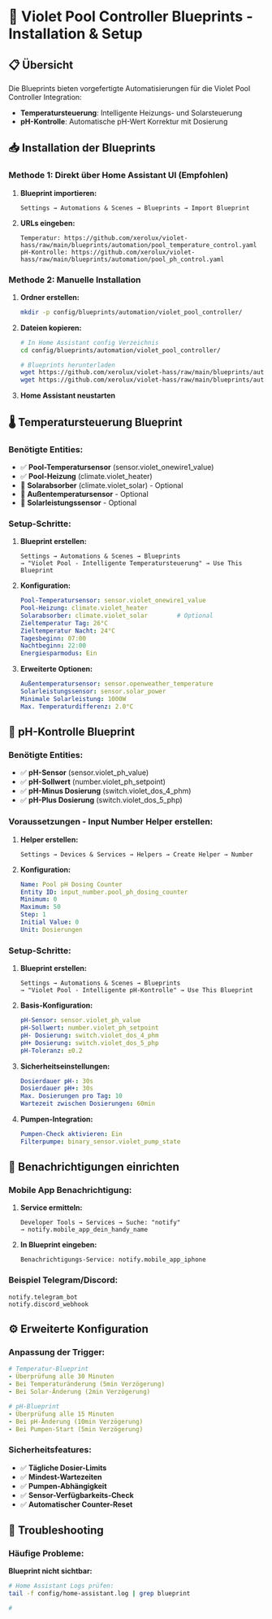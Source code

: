 # 🔧 Violet Pool Controller Blueprints - Installation & Setup

## 📋 Übersicht
Die Blueprints bieten vorgefertigte Automatisierungen für die Violet Pool Controller Integration:

- **Temperatursteuerung**: Intelligente Heizungs- und Solarsteuerung
- **pH-Kontrolle**: Automatische pH-Wert Korrektur mit Dosierung

## 📥 Installation der Blueprints

### Methode 1: Direkt über Home Assistant UI (Empfohlen)

1. **Blueprint importieren:**
   ```
   Settings → Automations & Scenes → Blueprints → Import Blueprint
   ```

2. **URLs eingeben:**
   ```
   Temperatur: https://github.com/xerolux/violet-hass/raw/main/blueprints/automation/pool_temperature_control.yaml
   pH-Kontrolle: https://github.com/xerolux/violet-hass/raw/main/blueprints/automation/pool_ph_control.yaml
   ```

### Methode 2: Manuelle Installation

1. **Ordner erstellen:**
   ```bash
   mkdir -p config/blueprints/automation/violet_pool_controller/
   ```

2. **Dateien kopieren:**
   ```bash
   # In Home Assistant config Verzeichnis
   cd config/blueprints/automation/violet_pool_controller/
   
   # Blueprints herunterladen
   wget https://github.com/xerolux/violet-hass/raw/main/blueprints/automation/pool_temperature_control.yaml
   wget https://github.com/xerolux/violet-hass/raw/main/blueprints/automation/pool_ph_control.yaml
   ```

3. **Home Assistant neustarten**

## 🌡️ Temperatursteuerung Blueprint

### Benötigte Entities:
- ✅ **Pool-Temperatursensor** (sensor.violet_onewire1_value)
- ✅ **Pool-Heizung** (climate.violet_heater)
- 🔧 **Solarabsorber** (climate.violet_solar) - Optional
- 🔧 **Außentemperatursensor** - Optional
- 🔧 **Solarleistungssensor** - Optional

### Setup-Schritte:

1. **Blueprint erstellen:**
   ```
   Settings → Automations & Scenes → Blueprints
   → "Violet Pool - Intelligente Temperatursteuerung" → Use This Blueprint
   ```

2. **Konfiguration:**
   ```yaml
   Pool-Temperatursensor: sensor.violet_onewire1_value
   Pool-Heizung: climate.violet_heater
   Solarabsorber: climate.violet_solar        # Optional
   Zieltemperatur Tag: 26°C
   Zieltemperatur Nacht: 24°C
   Tagesbeginn: 07:00
   Nachtbeginn: 22:00
   Energiesparmodus: Ein
   ```

3. **Erweiterte Optionen:**
   ```yaml
   Außentemperatursensor: sensor.openweather_temperature
   Solarleistungssensor: sensor.solar_power
   Minimale Solarleistung: 1000W
   Max. Temperaturdifferenz: 2.0°C
   ```

## 🧪 pH-Kontrolle Blueprint

### Benötigte Entities:
- ✅ **pH-Sensor** (sensor.violet_ph_value)
- ✅ **pH-Sollwert** (number.violet_ph_setpoint)
- ✅ **pH-Minus Dosierung** (switch.violet_dos_4_phm)
- ✅ **pH-Plus Dosierung** (switch.violet_dos_5_php)

### Voraussetzungen - Input Number Helper erstellen:

1. **Helper erstellen:**
   ```
   Settings → Devices & Services → Helpers → Create Helper → Number
   ```

2. **Konfiguration:**
   ```yaml
   Name: Pool pH Dosing Counter
   Entity ID: input_number.pool_ph_dosing_counter
   Minimum: 0
   Maximum: 50
   Step: 1
   Initial Value: 0
   Unit: Dosierungen
   ```

### Setup-Schritte:

1. **Blueprint erstellen:**
   ```
   Settings → Automations & Scenes → Blueprints
   → "Violet Pool - Intelligente pH-Kontrolle" → Use This Blueprint
   ```

2. **Basis-Konfiguration:**
   ```yaml
   pH-Sensor: sensor.violet_ph_value
   pH-Sollwert: number.violet_ph_setpoint
   pH- Dosierung: switch.violet_dos_4_phm
   pH+ Dosierung: switch.violet_dos_5_php
   pH-Toleranz: ±0.2
   ```

3. **Sicherheitseinstellungen:**
   ```yaml
   Dosierdauer pH-: 30s
   Dosierdauer pH+: 30s
   Max. Dosierungen pro Tag: 10
   Wartezeit zwischen Dosierungen: 60min
   ```

4. **Pumpen-Integration:**
   ```yaml
   Pumpen-Check aktivieren: Ein
   Filterpumpe: binary_sensor.violet_pump_state
   ```

## 📱 Benachrichtigungen einrichten

### Mobile App Benachrichtigung:

1. **Service ermitteln:**
   ```
   Developer Tools → Services → Suche: "notify"
   → notify.mobile_app_dein_handy_name
   ```

2. **In Blueprint eingeben:**
   ```
   Benachrichtigungs-Service: notify.mobile_app_iphone
   ```

### Beispiel Telegram/Discord:
```
notify.telegram_bot
notify.discord_webhook
```

## ⚙️ Erweiterte Konfiguration

### Anpassung der Trigger:
```yaml
# Temperatur-Blueprint
- Überprüfung alle 30 Minuten
- Bei Temperaturänderung (5min Verzögerung)
- Bei Solar-Änderung (2min Verzögerung)

# pH-Blueprint  
- Überprüfung alle 15 Minuten
- Bei pH-Änderung (10min Verzögerung)
- Bei Pumpen-Start (5min Verzögerung)
```

### Sicherheitsfeatures:
- ✅ **Tägliche Dosier-Limits**
- ✅ **Mindest-Wartezeiten**
- ✅ **Pumpen-Abhängigkeit**
- ✅ **Sensor-Verfügbarkeits-Check**
- ✅ **Automatischer Counter-Reset**

## 🚨 Troubleshooting

### Häufige Probleme:

**Blueprint nicht sichtbar:**
```bash
# Home Assistant Logs prüfen:
tail -f config/home-assistant.log | grep blueprint

#

